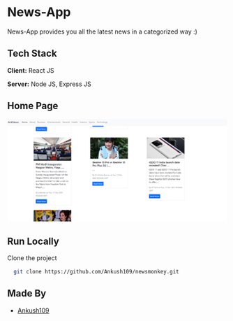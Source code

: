 # News-App

News-App provides you all the latest news in a categorized way :)

## Tech Stack

**Client:** React JS

**Server:** Node JS, Express JS

## Home Page

![](https://github.com/Ankush109/newsmonkey/blob/main/images/Screenshot_20221211_132100.png)

## Run Locally

Clone the project

```bash
  git clone https://github.com/Ankush109/newsmonkey.git
```

## Made By

- [Ankush109](https://github.com/Ankush109)
